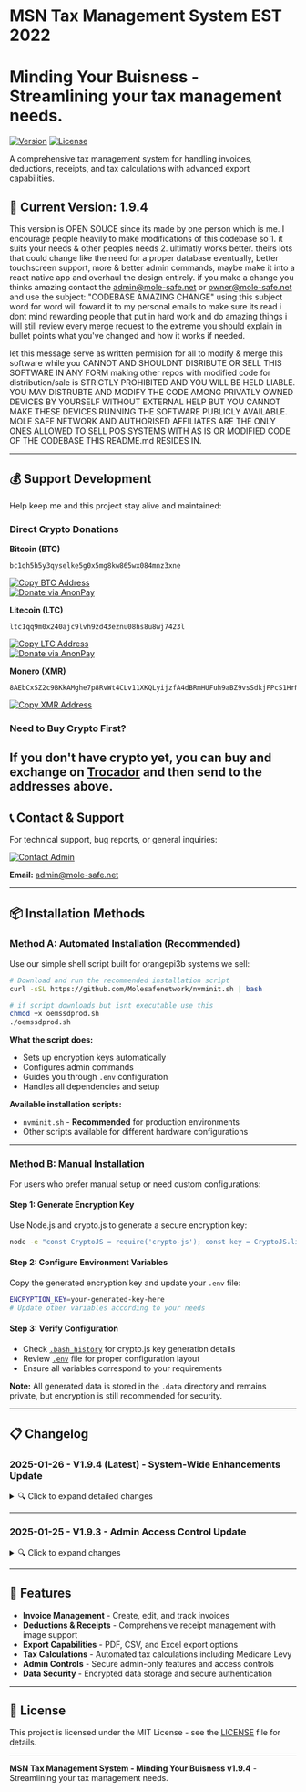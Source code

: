 # MSN Tax Management System EST 2022
# Minding Your Buisness - Streamlining your tax management needs.

[![Version](https://img.shields.io/badge/version-1.9.4-blue.svg)](https://github.com/Molesafenetwork/msnpos2)
[![License](https://img.shields.io/badge/license-MIT-green.svg)](LICENSE.mit)

A comprehensive tax management system for handling invoices, deductions, receipts, and tax calculations with advanced export capabilities.

## 🚀 Current Version: 1.9.4

This version is OPEN SOUCE since its made by one person which is me. I encourage people heavily to make modifications of this codebase so 1. it suits your needs & other peoples needs 2. ultimatly works better. theirs lots that could change like the need for a proper database eventually, better touchscreen support, more & better admin commands, maybe make it into a react native app and overhaul the design entirely. if you make a change you thinks amazing contact the admin@mole-safe.net or owner@mole-safe.net and use the subject: "CODEBASE AMAZING CHANGE" using this subject word for word will foward it to my personal emails to make sure its read i dont mind rewarding people that put in hard work and do amazing things i will still review every merge request to the extreme you should explain in bullet points what you've changed and how it works if needed.

let this message serve as written permision for all to modify & merge this software while you CANNOT AND SHOULDNT DISRIBUTE OR SELL THIS SOFTWARE IN ANY FORM making other repos with modified code for distribution/sale is STRICTLY PROHIBITED AND YOU WILL BE HELD LIABLE. YOU MAY DISTRUBTE AND MODIFY THE CODE AMONG PRIVATLY OWNED DEVICES BY YOURSELF WITHOUT EXTERNAL HELP BUT YOU CANNOT MAKE THESE DEVICES RUNNING THE SOFTWARE PUBLICLY AVAILABLE. MOLE SAFE NETWORK AND AUTHORISED AFFILIATES ARE THE ONLY ONES ALLOWED TO SELL POS SYSTEMS WITH AS IS OR MODIFIED CODE OF THE CODEBASE THIS README.md RESIDES IN.

---

## 💰 Support Development

Help keep me and this project stay alive and maintained:

### Direct Crypto Donations

**Bitcoin (BTC)**
```
bc1qh5h5y3qyselke5g0x5mg8kw865wx084mnz3xne
```
[![Copy BTC Address](https://img.shields.io/badge/Copy_BTC_Address-orange.svg?logo=bitcoin)](https://trocador.app/?ticker_to=BTC&network_to=BTC&ref=6GZ3qkFXVy)  
[![Donate via AnonPay](https://img.shields.io/badge/Donate_via_AnonPay-orange?logo=bitcoin)](https://trocador.app/?ticker_to=BTC&network_to=BTC&ref=6GZ3qkFXVy)


**Litecoin (LTC)**
```
ltc1qq9m0x240ajc9lvh9zd43eznu08hs8u8wj7423l
```
[![Copy LTC Address](https://img.shields.io/badge/Copy_LTC_Address-lightgrey.svg?logo=litecoin)](https://trocador.app/?ticker_to=LTC&network_to=LTC&ref=6GZ3qkFXVy)  
[![Donate via AnonPay](https://img.shields.io/badge/Donate_via_AnonPay-lightgrey?logo=litecoin)](https://trocador.app/?ticker_to=LTC&network_to=LTC&ref=6GZ3qkFXVy)

**Monero (XMR)**
```
8AEbCxSZ2c9BKkAMghe7p8RvWt4CLv11XKQLyijzfA4dBRmHUFuh9aBZ9vsSdkjFPcS1HrNGvF8vAMN4KdRKtU8gPRpfwW9
```
[![Copy XMR Address](https://img.shields.io/badge/Copy_XMR_Address-orange.svg?logo=monero)](https://trocador.app/?ticker_to=XMR&network_to=XMR&ref=6GZ3qkFXVy)

### Need to Buy Crypto First?
If you don't have crypto yet, you can buy and exchange on [Trocador](https://trocador.app/?ref=6GZ3qkFXVy) and then send to the addresses above.
---

## 📞 Contact & Support

For technical support, bug reports, or general inquiries:

[![Contact Admin](https://img.shields.io/badge/Contact-Admin-blue.svg?logo=mail.ru)](mailto:admin@mole-safe.net)

**Email:** admin@mole-safe.net

---

## 📦 Installation Methods

### Method A: Automated Installation (Recommended)

Use our simple shell script built for orangepi3b systems we sell:

```bash
# Download and run the recommended installation script
curl -sSL https://github.com/Molesafenetwork/nvminit.sh | bash
```
```bash
# if script downloads but isnt executable use this
chmod +x oemssdprod.sh
./oemssdprod.sh
```

**What the script does:**
- Sets up encryption keys automatically
- Configures admin commands
- Guides you through `.env` configuration
- Handles all dependencies and setup

**Available installation scripts:**
- `nvminit.sh` - **Recommended** for production environments
- Other scripts available for different hardware configurations

---

### Method B: Manual Installation

For users who prefer manual setup or need custom configurations:

#### Step 1: Generate Encryption Key

Use Node.js and crypto.js to generate a secure encryption key:

```bash
node -e "const CryptoJS = require('crypto-js'); const key = CryptoJS.lib.WordArray.random(32); console.log(key.toString());"
```

#### Step 2: Configure Environment Variables

Copy the generated encryption key and update your `.env` file:

```bash
ENCRYPTION_KEY=your-generated-key-here
# Update other variables according to your needs
```

#### Step 3: Verify Configuration

- Check [`.bash_history`](/.bash_history) for crypto.js key generation details
- Review [`.env`](/.env) file for proper configuration layout
- Ensure all variables correspond to your requirements

**Note:** All generated data is stored in the `.data` directory and remains private, but encryption is still recommended for security.

---

## 📋 Changelog

### 2025-01-26 - V1.9.4 (Latest) - System-Wide Enhancements Update

<details>
<summary>🔍 Click to expand detailed changes</summary>

**TL;DR**: Major improvements to deductions handling, export functionality, and data management, along with bug fixes and performance optimizations.

#### 🎯 Detailed Changes

**Deductions & Receipts Management**
- Improved deductions handling with better validation
  - Auto removes duplicate and $0 value deductions
  - Enhanced filtering for invalid entries
  - Better source tracking for receipts vs manual deductions
- Added comprehensive export functionality
  - New PDF export for deductions and receipts
  - CSV and Excel export options added
  - Customizable date range filtering for exports
- Streamlined receipt management
  - All receipts now stored in `deductions.json`
  - Improved image handling and preview
  - Better categorization and filtering

**Performance & Stability**
- Fixed infinite recursion issue in deductions handling
- Optimized data retrieval and storage
- Added compression support for better response times
- Improved error handling across all operations

**UI/UX Improvements**
- Enhanced deductions page interface
  - Better visibility of valid entries
  - Improved sorting and filtering
  - Clearer display of receipt attachments
- Added export options to relevant pages
- Improved feedback for user actions
- Better error messaging and validation feedback

**Technical Improvements**
- Centralized data storage in `deductions.json`
- Enhanced validation for all data entries
- Improved file handling and storage efficiency
- Better memory management and performance

**Bug Fixes**
- Fixed issues with deductions not appearing in receipts view
- Resolved duplicate entries in exports
- Fixed Medicare Levy calculation issues
- Improved handling of invalid data entries

#### ⚠️ Known Issues
- Medicare Levy calculations may need further refinement
- Some POS terminal features may be unstable for admin users (e.g., edit functionality)

#### 🔮 Coming Soon
- Enhanced reporting features
- Improved tax calculation accuracy
- Further POS terminal stability improvements

</details>

---

### 2025-01-25 - V1.9.3 - Admin Access Control Update

<details>
<summary>🔍 Click to expand changes</summary>

**Key Changes:**
- Added admin-only restrictions for receipt and deduction management
- Improved dashboard organization and UI
- Enhanced security features and access controls
- Added server-side validation and better error handling
- Updated documentation and deployment instructions

**Known Issues:**
- None noticed

**Planned Features:**
- Enhanced audit logging
- Granular permissions
- Improved admin reporting

</details>

---

## 🔧 Features

- **Invoice Management** - Create, edit, and track invoices
- **Deductions & Receipts** - Comprehensive receipt management with image support
- **Export Capabilities** - PDF, CSV, and Excel export options
- **Tax Calculations** - Automated tax calculations including Medicare Levy
- **Admin Controls** - Secure admin-only features and access controls
- **Data Security** - Encrypted data storage and secure authentication

---

## 📝 License

This project is licensed under the MIT License - see the [LICENSE](LICENSE.mit) file for details.

---

**MSN Tax Management System - Minding Your Buisness v1.9.4** - Streamlining your tax management needs.
